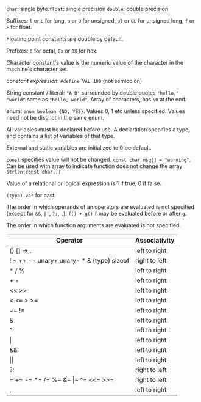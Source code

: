 `char`: single byte
`float`: single precision
`double`: double precision

Suffixes: `l` or `L` for long, `u` or `U` for unsigned, `ul` or `UL` for unsigned long, `f` or `F` for float.

Floating point constants are double by default.

Prefixes: `0` for octal, `0x` or `0X` for hex.

Character constant's value is the numeric value of the character in the machine's character set.

*constant expression*: `#define VAL 100` (not semicolon)

String constant / literal: `"A B"` surrounded by double quotes
`"hello," "world"` same as `"hello, world"`. Array of characters, has `\0` at the end.

enum: `enum boolean {NO, YES}`. Values 0, 1 etc unless specified. Values need not be distinct in the same enum.

All variables must be declared before use. A declaration specifies a type, and contains a list of variables of that type.

External and static variables are initialized to 0 be default.

`const` specifies value will not be changed.
`const char msg[] = "warning"`. Can be used with array to indicate function does not change the array `strlen(const char[])`

Value of a relational or logical expression is 1 if true, 0 if false.

`(type) var` for cast.

The order in which operands of an operators are evaluated is not specified (except for `&&`, `||`, `?:`, `,`). `f() + g()` `f` may be evaluated before or after `g`.

The order in which function arguments are evaluated is not specified.

| Operator                  | Associativity |
| ------------------        |---------------|
| () [] -> .                | left to right |
| ! ~ ++ -- unary+ unary- * & (type) sizeof   | right to left |
| * / %                     | left to right |
| + -                       | left to right |
| << >>                     | left to right |
| < <= > >=                 | left to right |
| == !=                     | left to right |
| &                         | left to right |
| ^                         | left to right |
| \|                        | left to right |
| &&                        | left to right |
| \|\|                      | left to right |
| ?:                        | right to left |
| = += -= *= /= %= &= \|= ^=  <<= >>=    | right to left |
| ,                         | left to right|